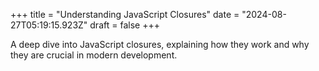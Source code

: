 +++
title = "Understanding JavaScript Closures"
date = "2024-08-27T05:19:15.923Z"
draft = false
+++

  A deep dive into JavaScript closures, explaining how they work and why they are crucial in modern development.
        